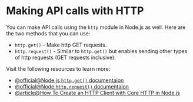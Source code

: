 # Making API calls with HTTP

You can make API calls using the `http` module in Node.js as well. Here are the two methods that you can use:

- `http.get()` - Make http GET requests.
- `http.request()` - Similar to `http.get()` but enables sending other types of http requests (GET requests inclusive).

Visit the following resources to learn more:

- [@official@Node.js `http.get()` documentaion](https://nodejs.org/docs/latest-v16.x/api/http.html#httpgeturl-options-callback)
- [@official@Node `http.request()` documentaion](https://nodejs.org/docs/latest-v16.x/api/http.html#httprequesturl-options-callback)
- [@article@How To Create an HTTP Client with Core HTTP in Node.js](https://www.digitalocean.com/community/tutorials/how-to-create-an-http-client-with-core-http-in-node-js)
